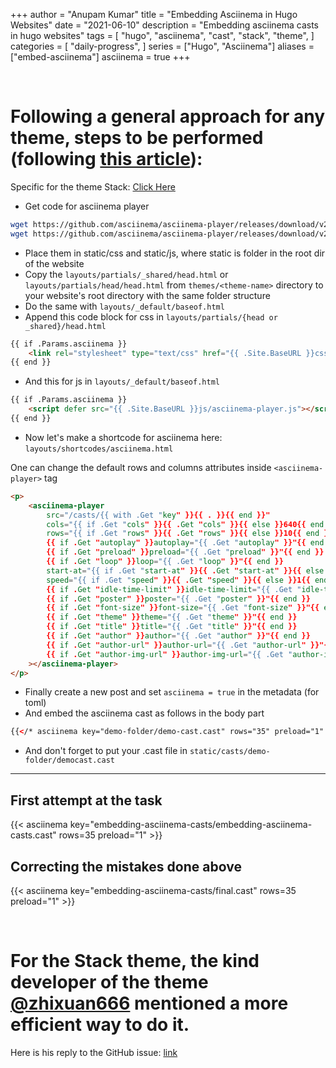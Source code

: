 +++
author = "Anupam Kumar"
title = "Embedding Asciinema in Hugo Websites"
date = "2021-06-10"
description = "Embedding asciinema casts in hugo websites"
tags = [
    "hugo",
    "asciinema",
    "cast",
    "stack",
    "theme",
]
categories = [
    "daily-progress",
]
series = ["Hugo", "Asciinema"]
aliases = ["embed-asciinema"]
asciinema = true
+++

&nbsp;

# Following a general approach for any theme, steps to be performed (following [this article](https://jenciso.github.io/blog/embedding-asciinema-cast-in-your-hugo-site/)):

Specific for the theme Stack: [Click Here](#for-the-stack-theme-the-kind-developer-of-the-theme-zhixuan666httpsgithubcomzhixuan666-mentioned-a-more-efficient-way-to-do-it)

* Get code for asciinema player
```sh
wget https://github.com/asciinema/asciinema-player/releases/download/v2.6.1/asciinema-player.css
wget https://github.com/asciinema/asciinema-player/releases/download/v2.6.1/asciinema-player.js
```

* Place them in static/css and static/js, where static is folder in the root dir of the website
* Copy the ```layouts/partials/_shared/head.html``` or ```layouts/partials/head/head.html``` from ```themes/<theme-name>``` directory to your website's root directory with the same folder structure
* Do the same with ```layouts/_default/baseof.html```
* Append this code block for css in ```layouts/partials/{head or _shared}/head.html```
```html
{{ if .Params.asciinema }}
    <link rel="stylesheet" type="text/css" href="{{ .Site.BaseURL }}css/asciinema-player.css" />
{{ end }}
```

* And this for js in ```layouts/_default/baseof.html```
```html
{{ if .Params.asciinema }}
    <script defer src="{{ .Site.BaseURL }}js/asciinema-player.js"></script>
{{ end }}
```
* Now let's make a shortcode for asciinema here: ```layouts/shortcodes/asciinema.html```

One can change the default rows and columns attributes inside ```<asciinema-player>``` tag
```html
<p>
    <asciinema-player
        src="/casts/{{ with .Get "key" }}{{ . }}{{ end }}"
        cols="{{ if .Get "cols" }}{{ .Get "cols" }}{{ else }}640{{ end }}"
        rows="{{ if .Get "rows" }}{{ .Get "rows" }}{{ else }}10{{ end }}"
        {{ if .Get "autoplay" }}autoplay="{{ .Get "autoplay" }}"{{ end }}
        {{ if .Get "preload" }}preload="{{ .Get "preload" }}"{{ end }}
        {{ if .Get "loop" }}loop="{{ .Get "loop" }}"{{ end }}
        start-at="{{ if .Get "start-at" }}{{ .Get "start-at" }}{{ else }}0{{ end }}"
        speed="{{ if .Get "speed" }}{{ .Get "speed" }}{{ else }}1{{ end }}"
        {{ if .Get "idle-time-limit" }}idle-time-limit="{{ .Get "idle-time-limit" }}"{{ end }}
        {{ if .Get "poster" }}poster="{{ .Get "poster" }}"{{ end }}
        {{ if .Get "font-size" }}font-size="{{ .Get "font-size" }}"{{ end }}
        {{ if .Get "theme" }}theme="{{ .Get "theme" }}"{{ end }}
        {{ if .Get "title" }}title="{{ .Get "title" }}"{{ end }}
        {{ if .Get "author" }}author="{{ .Get "author" }}"{{ end }}
        {{ if .Get "author-url" }}author-url="{{ .Get "author-url" }}"{{ end }}
        {{ if .Get "author-img-url" }}author-img-url="{{ .Get "author-img-url" }}"{{ end }}
    ></asciinema-player>
</p>
```

* Finally create a new post and set ```asciinema = true``` in the metadata (for toml)
* And embed the asciinema cast as follows in the body part
```html
{{</* asciinema key="demo-folder/demo-cast.cast" rows="35" preload="1" */>}}
```
* And don't forget to put your .cast file in ```static/casts/demo-folder/democast.cast```

---

## First attempt at the task

{{< asciinema key="embedding-asciinema-casts/embedding-asciinema-casts.cast" rows=35 preload="1" >}}

## Correcting the mistakes done above

{{< asciinema key="embedding-asciinema-casts/final.cast" rows=35 preload="1" >}}

&nbsp;

# For the Stack theme, the kind developer of the theme [@zhixuan666](https://github.com/zhixuan666) mentioned a more efficient way to do it.

Here is his reply to the GitHub issue: [link](https://github.com/CaiJimmy/hugo-theme-stack/issues/221#issuecomment-859537347)

&nbsp;
